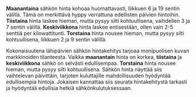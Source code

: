 **Maanantaina** sähkön hinta kohoaa huomattavasti, liikkuen 6 ja 19 sentin välillä. Tämä on merkittävä hyppy verrattuna edellisten päivien hintoihin. **Tiistaina** hinta laskee hieman, mutta pysyy silti kohtuullisena, vaihdellen 3 ja 7 sentin välillä. **Keskiviikkona** hinta laskee entisestään, ollen vain 2-5 senttiä per kilowattitunti. **Torstaina** hinta nousee hieman, mutta pysyy silti kohtuullisena, liikkuen 2 ja 9 sentin välillä.

Kokonaisuutena lähipäivien sähkön hintakehitys tarjoaa monipuolisen kuvan markkinoiden tilanteesta. Vaikka **maanantain** hinta on korkea, **tiistaina** ja **keskiviikkona** sähkö on selvästi edullisempaa. **Torstaina** hinta nousee hieman, mutta pysyy silti kohtuullisena. Sähkön hinta näyttää siis vaihtelevan päivittäin, tarjoten kuluttajille mahdollisuuden hyödyntää edullisempia hintoja. Jokaisen kannattaa siis seurata hintakehitystä tarkasti ja hyödyntää edullisia hetkiä sähkönkulutuksessaan.